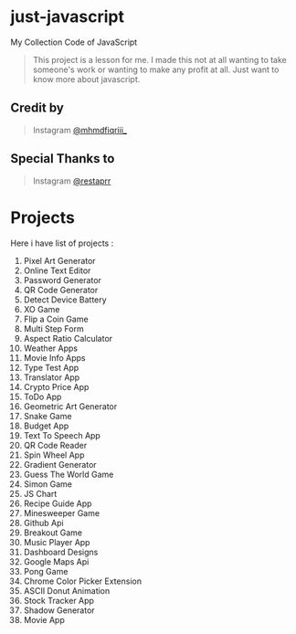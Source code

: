 # just-javascript

My Collection Code of JavaScript
> This project is a lesson for me. I made this not at all wanting to take someone's work or wanting to make any profit at all. Just want to know more about javascript.

## Credit by

> Instagram [@mhmdfiqriii_](https://instagram.com/mhmdfiqriii_)

## Special Thanks to
> Instagram [@restaprr](https://instagram.com/restaprr)
# Projects

Here i have list of projects :
1. Pixel Art Generator
2. Online Text Editor
3. Password Generator
4. QR Code Generator
5. Detect Device Battery
6. XO Game
7. Flip a Coin Game
8. Multi Step Form
9. Aspect Ratio Calculator
10. Weather Apps
11. Movie Info Apps
12. Type Test App
13. Translator App
14. Crypto Price App
15. ToDo App
16. Geometric Art Generator
17. Snake Game
18. Budget App
19. Text To Speech App
20. QR Code Reader
21. Spin Wheel App
22. Gradient Generator
23. Guess The World Game
24. Simon Game
25. JS Chart
26. Recipe Guide App
27. Minesweeper Game
28. Github Api
29. Breakout Game
30. Music Player App
31. Dashboard Designs
32. Google Maps Api
33. Pong Game
34. Chrome Color Picker Extension
35. ASCII Donut Animation
36. Stock Tracker App
37. Shadow Generator
38. Movie App
